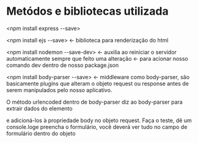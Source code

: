 # Metódos e bibliotecas utilizada 

<npm init> 

<npm install express --save> 

<npm install ejs --save> <- biblioteca para renderização do html

<npm install nodemon --save-dev> <- auxilia ao reiniciar o servidor automaticamente sempre que feito uma alteração
<npm run dev> <- para acionar nosso comando dev dentro de nosso package.json
<nodemon server.js>

<npm install body-parser --save>  <- middleware como body-parser, são basicamente plugins que alteram o objeto request ou response antes de serem manipulados pelo nosso aplicativo.

O método urlencoded dentro de body-parser diz ao body-parser para extrair dados do elemento <form> e adicioná-los à propriedade body no objeto request. Faça o teste, dê um console.loge preencha o formulário, você deverá ver tudo no campo de formulário dentro do objeto
